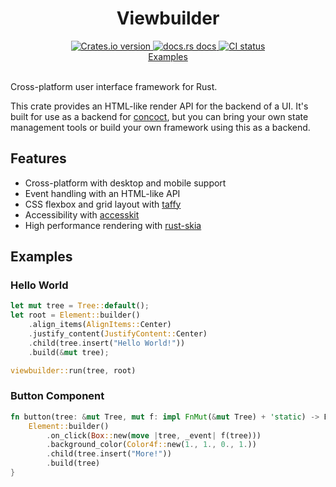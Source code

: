 <div align="center">
<h1>Viewbuilder</h1>
 <a href="https://crates.io/crates/viewbuilder">
    <img src="https://img.shields.io/crates/v/viewbuilder?style=flat-square"
    alt="Crates.io version" />
  </a>
  <a href="https://docs.rs/viewbuilder">
    <img src="https://img.shields.io/badge/docs-latest-blue.svg?style=flat-square"
      alt="docs.rs docs" />
  </a>
   <a href="https://github.com/concoct-rs/viewbuilder/actions">
    <img src="https://github.com/concoct-rs/viewbuilder/actions/workflows/ci.yml/badge.svg"
      alt="CI status" />
  </a>
</div>

<div align="center">
 <a href="https://github.com/concoct-rs/viewbuilder/tree/main/examples">Examples</a>
</div>

<br>

Cross-platform user interface framework for Rust.

This crate provides an HTML-like render API for the backend of a UI.
It's built for use as a backend for [concoct](https://github.com/concoct-rs/concoct),
but you can bring your own state management tools or build your own framework using this as a backend.

## Features

- Cross-platform with desktop and mobile support
- Event handling with an HTML-like API
- CSS flexbox and grid layout with [taffy](https://github.com/DioxusLabs/taffy/)
- Accessibility with [accesskit](https://github.com/AccessKit/accesskit)
- High performance rendering with [rust-skia](https://github.com/rust-skia/rust-skia)

## Examples

### Hello World
```rust
let mut tree = Tree::default();
let root = Element::builder()
    .align_items(AlignItems::Center)
    .justify_content(JustifyContent::Center)
    .child(tree.insert("Hello World!"))
    .build(&mut tree);

viewbuilder::run(tree, root)
```

### Button Component
```rust
fn button(tree: &mut Tree, mut f: impl FnMut(&mut Tree) + 'static) -> ElementKey {
    Element::builder()
        .on_click(Box::new(move |tree, _event| f(tree)))
        .background_color(Color4f::new(1., 1., 0., 1.))
        .child(tree.insert("More!"))
        .build(tree)
}
```
